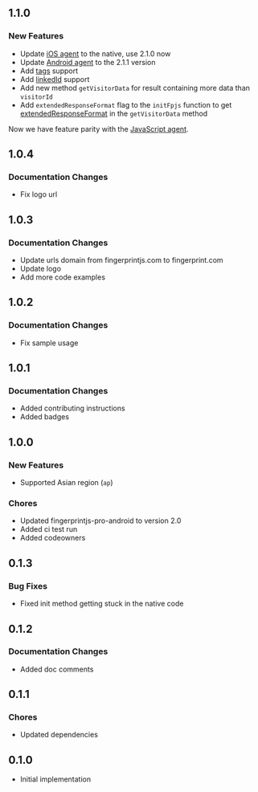 ## 1.1.0

### New Features
* Update [iOS agent](https://dev.fingerprint.com/docs/ios) to the native, use 2.1.0 now
* Update [Android agent](https://dev.fingerprint.com/docs/native-android-integration) to the 2.1.1 version
* Add [tags](https://dev.fingerprint.com/docs/native-android-integration#tag-support-to-store-custom-data-with-each-identification) support
* Add [linkedId](https://dev.fingerprint.com/docs/native-android-integration#linked-id-support) support
* Add new method `getVisitorData` for result containing more data than `visitorId`
* Add `extendedResponseFormat` flag to the `initFpjs` function to get [extendedResponseFormat](https://dev.fingerprint.com/docs/native-android-integration#response-format) in the `getVisitorData` method

Now we have feature parity with the [JavaScript agent](https://dev.fingerprint.com/docs/js-agent).

## 1.0.4

### Documentation Changes
* Fix logo url

## 1.0.3

### Documentation Changes
* Update urls domain from fingerprintjs.com to fingerprint.com
* Update logo
* Add more code examples

## 1.0.2

### Documentation Changes
* Fix sample usage

## 1.0.1

### Documentation Changes
* Added contributing instructions
* Added badges

## 1.0.0

### New Features
* Supported Asian region (`ap`)

### Chores
* Updated fingerprintjs-pro-android to version 2.0
* Added ci test run
* Added codeowners

## 0.1.3

### Bug Fixes
* Fixed init method getting stuck in the native code

## 0.1.2

### Documentation Changes
* Added doc comments

## 0.1.1

### Chores
* Updated dependencies

## 0.1.0

* Initial implementation
